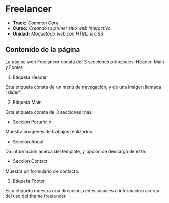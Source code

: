 # Freelancer

* **Track:** _Common Core_
* **Curso:** _Creando tu primer sitio web interactivo_
* **Unidad:** _Maquetado web con HTML & CSS_



## Contenido de la página

La página web Freelancer consta del 3 secciones principales: Header, Main y Footer.

1. Etiqueta Header

Esta etiqueta consta de un menú de navegación, y de una imágen llamada "slider".

2. Etiqueta Main

Esta etiqueta consta de 3 secciones más:

* Sección Portafolio

Muestra imágenes de trabajos realizados.

* Sección About

Da información acerca del template, y opción de descarga de este.

* Sección Contact

Muestra un formulario de contacto.

3. Etiqueta Footer

Esta etiqueta muestra una dirección, redes sociales e información acerca del uso del theme freelancer.


